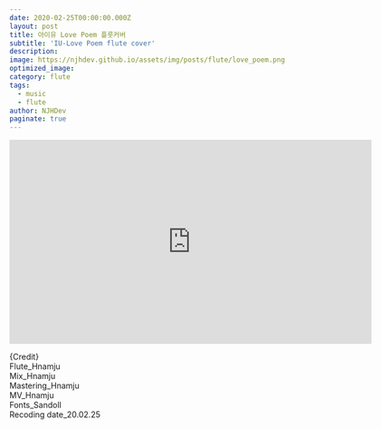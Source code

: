 ```yaml
---
date: 2020-02-25T00:00:00.000Z
layout: post
title: 아이유 Love Poem 플룻커버
subtitle: 'IU-Love Poem flute cover'
description: 
image: https://njhdev.github.io/assets/img/posts/flute/love_poem.png
optimized_image: 
category: flute
tags:
  - music
  - flute
author: NJHDev
paginate: true
---
```


<iframe width="640" height="360" src="https://www.youtube.com/embed/Un97ZXTcgz8?rel=0;amp;autoplay=1" title="YouTube video player" frameborder="0" allow="accelerometer; autoplay; clipboard-write; encrypted-media; gyroscope; picture-in-picture" allowfullscreen></iframe>

{Credit}
<br/>Flute_Hnamju
<br/>Mix_Hnamju
<br/>Mastering_Hnamju
<br/>MV_Hnamju
<br/>Fonts_Sandoll
<br/>Recoding date_20.02.25
